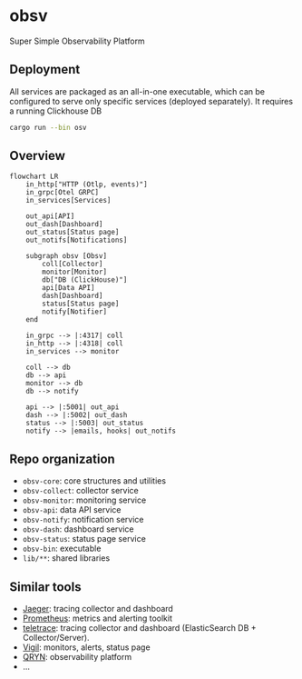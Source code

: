 # obsv

Super Simple Observability Platform

## Deployment

All services are packaged as an all-in-one executable, which can be configured to serve only specific services (deployed separately). It requires a running Clickhouse DB

```sh
cargo run --bin osv
```

## Overview

```mermaid
flowchart LR
    in_http["HTTP (Otlp, events)"]
    in_grpc[Otel GRPC]
    in_services[Services]

    out_api[API]
    out_dash[Dashboard]
    out_status[Status page]
    out_notifs[Notifications]

    subgraph obsv [Obsv]
        coll[Collector]
        monitor[Monitor]
        db["DB (ClickHouse)"]
        api[Data API]
        dash[Dashboard]
        status[Status page]
        notify[Notifier]
    end

    in_grpc --> |:4317| coll
    in_http --> |:4318| coll
    in_services --> monitor

    coll --> db
    db --> api
    monitor --> db
    db --> notify

    api --> |:5001| out_api
    dash --> |:5002| out_dash
    status --> |:5003| out_status
    notify --> |emails, hooks| out_notifs
```

## Repo organization

- `obsv-core`: core structures and utilities
- `obsv-collect`: collector service
- `obsv-monitor`: monitoring service
- `obsv-api`: data API service
- `obsv-notify`: notification service
- `obsv-dash`: dashboard service
- `obsv-status`: status page service
- `obsv-bin`: executable
- `lib/**`: shared libraries

## Similar tools

- [Jaeger](https://github.com/teletrace/teletrace): tracing collector and dashboard
- [Prometheus](https://prometheus.io/): metrics and alerting toolkit
- [teletrace](https://github.com/teletrace/teletrace): tracing collector and dashboard (ElasticSearch DB + Collector/Server).
- [Vigil](https://github.com/valeriansaliou/vigil): monitors, alerts, status page
- [QRYN](https://github.com/metrico/qryn): observability platform
- ...
